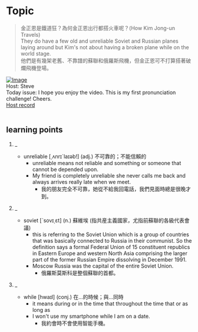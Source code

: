 # Topic

> 金正恩是鐵道狂？為何金正恩出行都搭火車呢？(How Kim Jong-un Travels) <br>
> They do have a few old and unreliable Soviet and Russian planes laying around but Kim's not about having a broken plane while on the world stage. <br>
> 他們是有幾架老舊、不靠譜的蘇聯和俄羅斯飛機，但金正恩可不打算搭著破爛飛機登場。 <br>

[![Image](https://cdn.voicetube.com/assets/thumbnails/WkGzHuSl-uY.jpg)](https://www.youtube.com/embed/WkGzHuSl-uY?rel=0&showinfo=0&cc_load_policy=0&controls=1&autoplay=1&iv_load_policy=3&playsinline=1&wmode=transparent&start=204&end=212&enablejsapi=1&origin=https://tw.voicetube.com&widgetid=1)<br>
Host: Steve
<br>Today issue: I hope you enjoy the video. This is my first pronunciation challenge! Cheers.
<br>
[Host record](https://cdn.voicetube.com/tmp/everyday_records/stephen_vt_44701/3522.mp3)
<br><br>
## learning points
1. _
	* unreliable  [͵ʌnrɪˋlaɪəb!] (adj.) 不可靠的；不能信賴的
		- unreliable means not reliable and something or someone that cannot be depended upon.
		- My friend is completely unreliable she never calls me back and always arrives really late when we meet.
			+ 我的朋友完全不可靠，她從不給我回電話，我們見面時總是很晚才到。

2. _
	* soviet [ˋsovɪ͵ɛt] (n.) 蘇維埃 (指共産主義國家，尤指前蘇聯的各級代表會議)
		- this is referring to the Soviet Union which is a group of countries that was basically connected to Russia in their communist. So the definition says a formal Federal Union of 15 constituent republics in Eastern Europe and western North Asia comprising the larger part of the former Russian Empire dissolving in December 1991.
		- Moscow Russia was the capital of the entire Soviet Union.
			+ 俄羅斯莫斯科是整個蘇聯的首都。

3. _
	* while   [hwaɪl] (conj.) 在…的時候；與…同時
		- it means during or in the time that throughout the time that or as long as
		- I won't use my smartphone while I am on a date.
			+ 我約會時不會使用智能手機。

